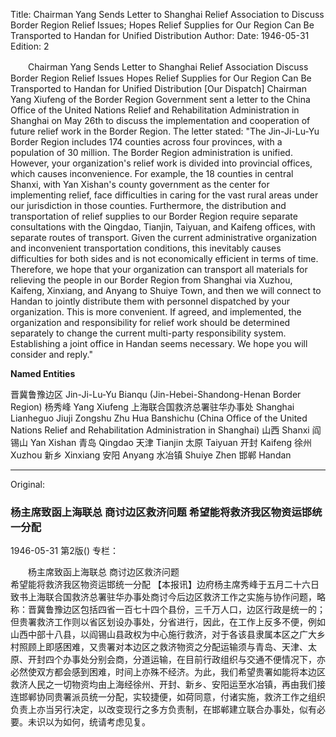 Title: Chairman Yang Sends Letter to Shanghai Relief Association to Discuss Border Region Relief Issues; Hopes Relief Supplies for Our Region Can Be Transported to Handan for Unified Distribution
Author:
Date: 1946-05-31
Edition: 2

　　Chairman Yang Sends Letter to Shanghai Relief Association
    Discuss Border Region Relief Issues
    Hopes Relief Supplies for Our Region Can Be Transported to Handan for Unified Distribution
    [Our Dispatch] Chairman Yang Xiufeng of the Border Region Government sent a letter to the China Office of the United Nations Relief and Rehabilitation Administration in Shanghai on May 26th to discuss the implementation and cooperation of future relief work in the Border Region. The letter stated: "The Jin-Ji-Lu-Yu Border Region includes 174 counties across four provinces, with a population of 30 million. The Border Region administration is unified. However, your organization's relief work is divided into provincial offices, which causes inconvenience. For example, the 18 counties in central Shanxi, with Yan Xishan's county government as the center for implementing relief, face difficulties in caring for the vast rural areas under our jurisdiction in those counties. Furthermore, the distribution and transportation of relief supplies to our Border Region require separate consultations with the Qingdao, Tianjin, Taiyuan, and Kaifeng offices, with separate routes of transport. Given the current administrative organization and inconvenient transportation conditions, this inevitably causes difficulties for both sides and is not economically efficient in terms of time. Therefore, we hope that your organization can transport all materials for relieving the people in our Border Region from Shanghai via Xuzhou, Kaifeng, Xinxiang, and Anyang to Shuiye Town, and then we will connect to Handan to jointly distribute them with personnel dispatched by your organization. This is more convenient. If agreed, and implemented, the organization and responsibility for relief work should be determined separately to change the current multi-party responsibility system. Establishing a joint office in Handan seems necessary. We hope you will consider and reply."


**Named Entities**

晋冀鲁豫边区  Jin-Ji-Lu-Yu Bianqu (Jin-Hebei-Shandong-Henan Border Region)
杨秀峰  Yang Xiufeng
上海联合国救济总署驻华办事处  Shanghai Lianheguo Jiuji Zongshu Zhu Hua Banshichu (China Office of the United Nations Relief and Rehabilitation Administration in Shanghai)
山西  Shanxi
阎锡山  Yan Xishan
青岛  Qingdao
天津  Tianjin
太原  Taiyuan
开封  Kaifeng
徐州  Xuzhou
新乡  Xinxiang
安阳  Anyang
水冶镇  Shuiye Zhen
邯郸  Handan


<hr /> 

Original: 


### 杨主席致函上海联总  商讨边区救济问题  希望能将救济我区物资运邯统一分配

1946-05-31
第2版()
专栏：

　　杨主席致函上海联总
    商讨边区救济问题           
    希望能将救济我区物资运邯统一分配
    【本报讯】边府杨主席秀峰于五月二十六日致书上海联合国救济总署驻华办事处商讨今后边区救济工作之实施与协作问题，略称：晋冀鲁豫边区包括四省一百七十四个县份，三千万人口，边区行政是统一的；但贵署救济工作则以省区划设办事处，分省进行，因此，在工作上反多不便，例如山西中部十八县，以阎锡山县政权为中心施行救济，对于各该县隶属本区之广大乡村照顾上即感困难，又贵署对本边区之救济物资之分配运输须与青岛、天津、太原、开封四个办事处分别会商，分道运输，在目前行政组织与交通不便情况下，亦必然使双方都会感到困难，时间上亦殊不经济。为此，我们希望贵署如能将本边区救济人民之一切物资均由上海经徐州、开封、新乡、安阳运至水冶镇，再由我们接连邯郸协同贵署派员统一分配，实较捷便，如荷同意，付诸实施，救济工作之组织负责上亦当另行决定，以改变现行之多方负责制，在邯郸建立联合办事处，似有必要。未识以为如何，统请考虑见复。
